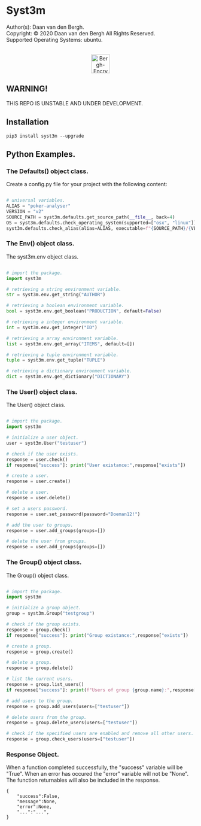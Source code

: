 # Syst3m
Author(s):  Daan van den Bergh.<br>
Copyright:  © 2020 Daan van den Bergh All Rights Reserved.<br>
Supported Operating Systems: ubuntu.
<br>
<br>
<p align="center">
  <img src="https://github.com/vandenberghinc/storage/blob/master/images/logo.png?raw=true" alt="Bergh-Encryption" width="50"/>
</p>

## WARNING!
THIS REPO IS UNSTABLE AND UNDER DEVELOPMENT.

## Installation
	pip3 install syst3m --upgrade

## Python Examples.

### The Defaults() object class.
Create a config.py file for your project with the following content:

```python

# universal variables.
ALIAS = "poker-analyser"
VERSION = "v2"
SOURCE_PATH = syst3m.defaults.get_source_path(__file__, back=4)
OS = syst3m.defaults.check_operating_system(supported=["osx", "linux"])
syst3m.defaults.check_alias(alias=ALIAS, executable=f"{SOURCE_PATH}/{VERSION}")

```

### The Env() object class.
The syst3m.env object class. 
```python

# import the package.
import syst3m

# retrieving a string environment variable.
str = syst3m.env.get_string("AUTHOR")

# retrieving a boolean environment variable.
bool = syst3m.env.get_boolean("PRODUCTION", default=False)

# retrieving a integer environment variable.
int = syst3m.env.get_integer("ID")

# retrieving a array environment variable.
list = syst3m.env.get_array("ITEMS", default=[])

# retrieving a tuple environment variable.
tuple = syst3m.env.get_tuple("TUPLE")

# retrieving a dictionary environment variable.
dict = syst3m.env.get_dictionary("DICTIONARY")

```

### The User() object class.
The User() object class. 
```python

# import the package.
import syst3m

# initialize a user object.
user = syst3m.User("testuser")

# check if the user exists.
response = user.check()
if response["success"]: print("User existance:",response["exists"])

# create a user.
response = user.create()

# delete a user.
response = user.delete()

# set a users password.
response = user.set_password(password="Doeman12!")

# add the user to groups.
response = user.add_groups(groups=[])

# delete the user from groups.
response = user.add_groups(groups=[])

```

### The Group() object class.
The Group() object class. 
```python

# import the package.
import syst3m

# initialize a group object.
group = syst3m.Group("testgroup")

# check if the group exists.
response = group.check()
if response["success"]: print("Group existance:",response["exists"])

# create a group.
response = group.create()

# delete a group.
response = group.delete()

# list the current users.
response = group.list_users()
if response["success"]: print(f"Users of group {group.name}:",response["users"])

# add users to the group.
response = group.add_users(users=["testuser"])

# delete users from the group.
response = group.delete_users(users=["testuser"])

# check if the specified users are enabled and remove all other users.
response = group.check_users(users=["testuser"])


```

### Response Object.
When a function completed successfully, the "success" variable will be "True". When an error has occured the "error" variable will not be "None". The function returnables will also be included in the response.

	{
		"success":False,
		"message":None,
		"error":None,
		"...":"...",
	}